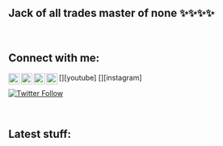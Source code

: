 <!--
**dejanu/dejanu** is a ✨ _special_ ✨ 👋
-->
## Jack of all trades master of none ✨✨✨✨

<br />

## Connect with me:


[<img align="left" alt="dejanu | YouTube" width="22px" src="https://cdn.jsdelivr.net/npm/simple-icons@v3/icons/youtube.svg" />][youtube]
[<img align="left" alt="dejanu | Twitter" width="22px" src="https://cdn.jsdelivr.net/npm/simple-icons@v3/icons/twitter.svg" />][twitter]
[<img align="left" alt="dejanu | LinkedIn" width="22px" src="https://cdn.jsdelivr.net/npm/simple-icons@v3/icons/linkedin.svg" />][linkedin]
[<img align="left" alt="dejanu | Instagram" width="22px" src="https://cdn.jsdelivr.net/npm/simple-icons@v3/icons/instagram.svg" />][instagram]

[![Twitter Follow](https://img.shields.io/twitter/follow/dejanualex?color=1DA1F2&logo=twitter&style=for-the-badge)](https://twitter.com/intent/follow?original_referer=https%3A%2F%2Fgithub.com%2Fdejanualex&screen_name=dejanualex)

<br />

## Latest stuff:
<!-- BLOG-POST-LIST:START -->
<!-- BLOG-POST-LIST:END -->

[twitter]: https://twitter.com/dejanualex
[linkedin]: https://linkedin.com/in/alexandru-dejanu-b28b3ba5/




